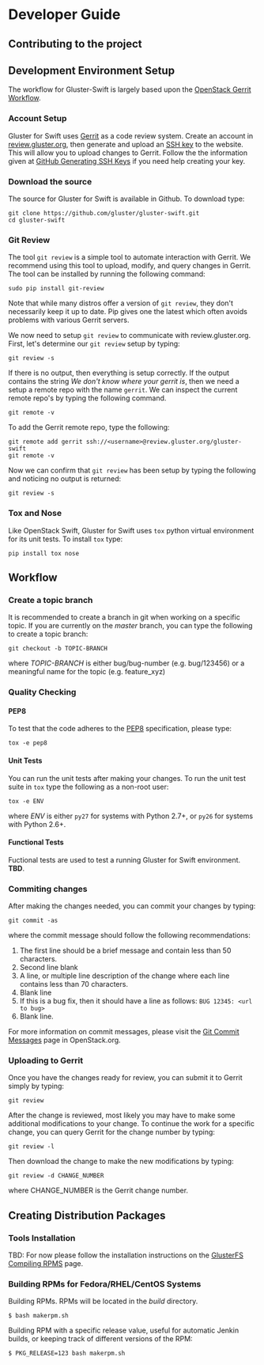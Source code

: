 # Developer Guide

## Contributing to the project

## Development Environment Setup
The workflow for Gluster-Swift is largely based upon the 
[OpenStack Gerrit Workflow][].

### Account Setup
Gluster for Swift uses [Gerrit][] as a code review system.  Create an
account in [review.gluster.org][], then generate and upload
an [SSH key][] to the website.  This will allow you to upload
changes to Gerrit.  Follow the the information given
at [GitHub Generating SSH Keys][] if you need help creating your key.

### Download the source
The source for Gluster for Swift is available in Github.  To download
type:

~~~
git clone https://github.com/gluster/gluster-swift.git
cd gluster-swift
~~~

### Git Review
The tool `git review` is a simple tool to automate interaction with Gerrit.
We recommend using this tool to upload, modify, and query changes in Gerrit.
The tool can be installed by running the following command:

~~~
sudo pip install git-review
~~~

Note that while many distros offer a version of `git review`, they don't
necessarily keep it up to date. Pip gives one the latest which
often avoids problems with various Gerrit servers.

We now need to setup `git review` to communicate with review.gluster.org.
First, let's determine our `git review` setup by typing:

~~~
git review -s
~~~

If there is no output, then everything is setup correctly.  If the output
contains the string *We don't know where your gerrit is*, then we need
a setup a remote repo with the name `gerrit`.  We can inspect the current
remote repo's by typing the following command.

~~~
git remote -v
~~~

To add the Gerrit remote repo, type the following:

~~~
git remote add gerrit ssh://<username>@review.gluster.org/gluster-swift
git remote -v
~~~

Now we can confirm that `git review` has been setup by typing the
following and noticing no output is returned:

~~~
git review -s
~~~

### Tox and Nose
Like OpenStack Swift, Gluster for Swift uses `tox` python virtual 
environment for its unit tests.  To install `tox` type:

~~~
pip install tox nose
~~~

## Workflow

### Create a topic branch
It is recommended to create a branch in git when working on a specific topic.
If you are currently on the *master* branch, you can type the following
to create a topic branch:

~~~
git checkout -b TOPIC-BRANCH
~~~

where *TOPIC-BRANCH* is either bug/bug-number (e.g. bug/123456) or
a meaningful name for the topic (e.g. feature_xyz)

### Quality Checking
#### PEP8
To test that the code adheres to the [PEP8][] specification, please
type:

~~~
tox -e pep8
~~~

#### Unit Tests
You can run the unit tests after making your changes.  To run the unit
test suite in `tox` type the following as a non-root user:

~~~
tox -e ENV
~~~

where *ENV* is either `py27` for systems with Python 2.7+, or `py26` for
systems with Python 2.6+.

#### Functional Tests
Fuctional tests are used to test a running Gluster for Swift environment.
**TBD**.

### Commiting changes
After making the changes needed, you can commit your changes by typing:

~~~
git commit -as
~~~

where the commit message should follow the following recommendations:

1. The first line should be a brief message and contain less than 50
characters.
2. Second line blank
3. A line, or multiple line description of the change where each line
contains less than 70 characters.
4. Blank line
5. If this is a bug fix, then it should have a line as follows:
`BUG 12345: <url to bug>`
6. Blank line.

For more information on commit messages, please visit the
[Git Commit Messages][] page in OpenStack.org.

### Uploading to Gerrit
Once you have the changes ready for review, you can submit it to Gerrit
simply by typing:

~~~
git review
~~~

After the change is reviewed, most likely you may have to make some
additional modifications to your change.  To continue the work for
a specific change, you can query Gerrit for the change number by
typing:

~~~
git review -l
~~~

Then download the change to make the new modifications by typing:

~~~
git review -d CHANGE_NUMBER
~~~

where CHANGE_NUMBER is the Gerrit change number.

## Creating Distribution Packages

### Tools Installation
TBD:  For now please follow the installation instructions
on the [GlusterFS Compiling RPMS][] page.

### Building RPMs for Fedora/RHEL/CentOS Systems
Building RPMs.  RPMs will be located in the *build* directory.

`$ bash makerpm.sh`

Building RPM with a specific release value, useful for automatic
Jenkin builds, or keeping track of different versions of the
RPM:

`$ PKG_RELEASE=123 bash makerpm.sh`


[OpenStack Gerrit Workflow]: https://wiki.openstack.org/wiki/Gerrit_Workflow
[Gerrit]: https://code.google.com/p/gerrit/
[review.gluster.org]: http://review.gluster.org
[SSH Key]: http://review.gluster.org/#/settings/ssh-keys
[GitHub Generating SSH Keys]: https://help.github.com/articles/generating-ssh-keys
[PEP8]: http://www.python.org/dev/peps/pep-0008
[Git Commit Messages]: https://wiki.openstack.org/wiki/GitCommitMessages
[GlusterFS Compiling RPMS]: https://forge.gluster.org/glusterfs-core/pages/CompilingRPMS
